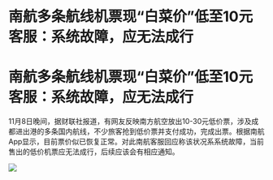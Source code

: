# 南航多条航线机票现“白菜价”低至10元 客服：系统故障，应无法成行

# 南航多条航线机票现“白菜价”低至10元 客服：系统故障，应无法成行

11月8日晚间，据财联社报道，有网友反映南方航空放出10-30元低价票，涉及成都进出港的多条国内航线，不少旅客抢到低价票并支付成功，完成出票。根据南航App显示，目前票价似已恢复正常。对此南航客服回应称该状况系系统故障，当前售出的低价机票应无法成行，后续应该会有相应通知。

![](https://inews.gtimg.com/news_bt/OnRCoU5TQSFMbF7UAvXQrbLVGi0qDggI4XM3WD7tYQb9YAA/1000)

